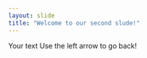 ```yaml
---
layout: slide
title: "Welcome to our second slude!"
---
```

Your text
Use the left arrow to go back!
